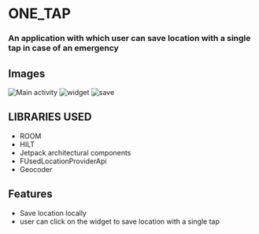 # ONE_TAP
### An application with which user can save location with a single tap in case of an emergency
## Images
![Main activity](https://static.wixstatic.com/media/fdfbff_82b1f4ccaa56446cbfce431d85b75759~mv2.jpg)
![widget](https://static.wixstatic.com/media/fdfbff_2a42fe2e7d0e4e4db07e5b77f24a1106~mv2.jpg)
![save](https://static.wixstatic.com/media/fdfbff_3c44a1ae5f6c44b29ebc9f7899378b7c~mv2.jpg)
## LIBRARIES USED
+ ROOM
+ HILT
+ Jetpack architectural components
+ FUsedLocationProviderApi
+ Geocoder
## Features
+ Save location locally
+ user can click on the widget to save location with a single tap
